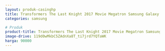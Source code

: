 ```yaml
---
layout: produk-casinghp
title: Transformers The Last Knight 2017 Movie Megatron Samsung Galaxy S9 Case
categories: samsung

# Produk
product-title: Transformers The Last Knight 2017 Movie Megatron Samsung Galaxy S9 Case
image-drive: 119d0wMkbC5ZAdnXa8T_ti7jrd7YQTaWK
harga: 90000
---
```

